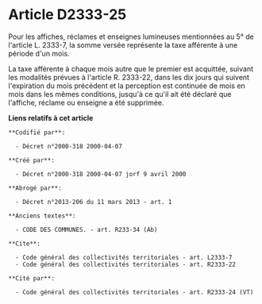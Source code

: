 # Article D2333-25

Pour les affiches, réclames et enseignes lumineuses mentionnées au 5° de l'article L. 2333-7, la somme versée représente la
taxe afférente à une période d'un mois.

La taxe afférente à chaque mois autre que le premier est acquittée, suivant les modalités prévues à l'article R. 2333-22,
dans les dix jours qui suivent l'expiration du mois précédent et la perception est continuée de mois en mois dans les mêmes
conditions, jusqu'à ce qu'il ait été déclaré que l'affiche, réclame ou enseigne a été supprimée.

**Liens relatifs à cet article**

	**Codifié par**:

	  - Décret n°2000-318 2000-04-07

	**Créé par**:

	  - Décret n°2000-318 2000-04-07 jorf 9 avril 2000

	**Abrogé par**:

	  - Décret n°2013-206 du 11 mars 2013 - art. 1

	**Anciens textes**:

	  - CODE DES COMMUNES. - art. R233-34 (Ab)

	**Cite**:

	  - Code général des collectivités territoriales - art. L2333-7
	  - Code général des collectivités territoriales - art. R2333-22

	**Cité par**:

	  - Code général des collectivités territoriales - art. R2333-24 (VT)
